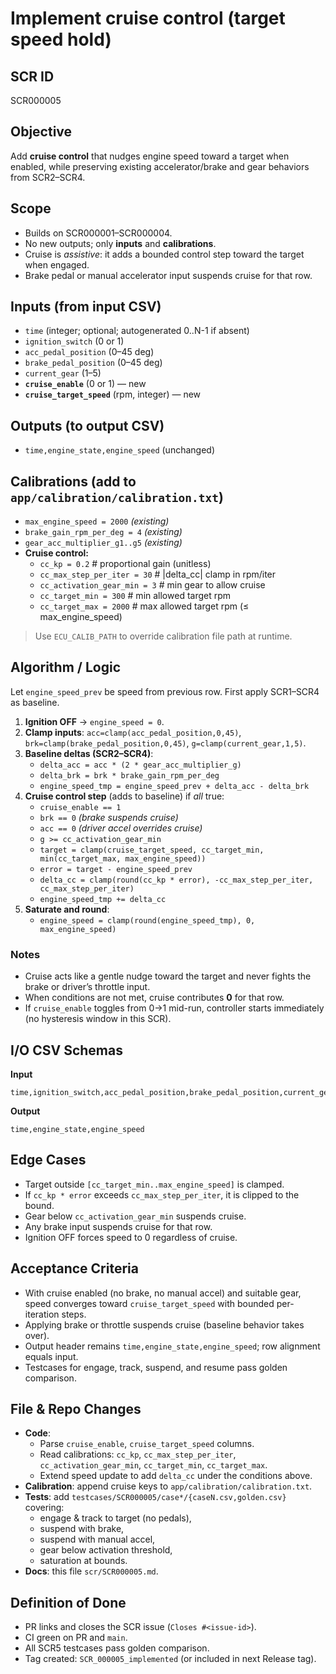 # Implement cruise control (target speed hold)

## SCR ID
SCR000005

## Objective
Add **cruise control** that nudges engine speed toward a target when enabled, while preserving
existing accelerator/brake and gear behaviors from SCR2–SCR4.

## Scope
- Builds on SCR000001–SCR000004.
- No new outputs; only **inputs** and **calibrations**.
- Cruise is *assistive*: it adds a bounded control step toward the target when engaged.
- Brake pedal or manual accelerator input suspends cruise for that row.

## Inputs (from input CSV)
- `time` (integer; optional; autogenerated 0..N-1 if absent)
- `ignition_switch` (0 or 1)
- `acc_pedal_position` (0–45 deg)
- `brake_pedal_position` (0–45 deg)
- `current_gear` (1–5)
- **`cruise_enable`** (0 or 1) — new
- **`cruise_target_speed`** (rpm, integer) — new

## Outputs (to output CSV)
- `time,engine_state,engine_speed` (unchanged)

## Calibrations (add to `app/calibration/calibration.txt`)
- `max_engine_speed = 2000` *(existing)*
- `brake_gain_rpm_per_deg = 4` *(existing)*
- `gear_acc_multiplier_g1..g5` *(existing)*
- **Cruise control:**
  - `cc_kp = 0.2`                # proportional gain (unitless)
  - `cc_max_step_per_iter = 30`  # |delta_cc| clamp in rpm/iter
  - `cc_activation_gear_min = 3` # min gear to allow cruise
  - `cc_target_min = 300`        # min allowed target rpm
  - `cc_target_max = 2000`       # max allowed target rpm (≤ max_engine_speed)

> Use `ECU_CALIB_PATH` to override calibration file path at runtime.

## Algorithm / Logic
Let `engine_speed_prev` be speed from previous row. First apply SCR1–SCR4 as baseline.

1. **Ignition OFF** → `engine_speed = 0`.
2. **Clamp inputs**: `acc=clamp(acc_pedal_position,0,45)`, `brk=clamp(brake_pedal_position,0,45)`, `g=clamp(current_gear,1,5)`.
3. **Baseline deltas (SCR2–SCR4)**:
   - `delta_acc = acc * (2 * gear_acc_multiplier_g)`
   - `delta_brk = brk * brake_gain_rpm_per_deg`
   - `engine_speed_tmp = engine_speed_prev + delta_acc - delta_brk`
4. **Cruise control step** (adds to baseline) if *all* true:
   - `cruise_enable == 1`
   - `brk == 0` *(brake suspends cruise)*
   - `acc == 0` *(driver accel overrides cruise)*
   - `g >= cc_activation_gear_min`
   - `target = clamp(cruise_target_speed, cc_target_min, min(cc_target_max, max_engine_speed))`
   - `error = target - engine_speed_prev`
   - `delta_cc = clamp(round(cc_kp * error), -cc_max_step_per_iter, cc_max_step_per_iter)`
   - `engine_speed_tmp += delta_cc`
5. **Saturate and round**:
   - `engine_speed = clamp(round(engine_speed_tmp), 0, max_engine_speed)`

### Notes
- Cruise acts like a gentle nudge toward the target and never fights the brake or driver’s throttle input.
- When conditions are not met, cruise contributes **0** for that row.
- If `cruise_enable` toggles from 0→1 mid-run, controller starts immediately (no hysteresis window in this SCR).

## I/O CSV Schemas
**Input**
```
time,ignition_switch,acc_pedal_position,brake_pedal_position,current_gear,cruise_enable,cruise_target_speed
```
**Output**
```
time,engine_state,engine_speed
```

## Edge Cases
- Target outside `[cc_target_min..max_engine_speed]` is clamped.
- If `cc_kp * error` exceeds `cc_max_step_per_iter`, it is clipped to the bound.
- Gear below `cc_activation_gear_min` suspends cruise.
- Any brake input suspends cruise for that row.
- Ignition OFF forces speed to 0 regardless of cruise.

## Acceptance Criteria
- With cruise enabled (no brake, no manual accel) and suitable gear, speed converges toward `cruise_target_speed` with bounded per-iteration steps.
- Applying brake or throttle suspends cruise (baseline behavior takes over).
- Output header remains `time,engine_state,engine_speed`; row alignment equals input.
- Testcases for engage, track, suspend, and resume pass golden comparison.

## File & Repo Changes
- **Code**:
  - Parse `cruise_enable`, `cruise_target_speed` columns.
  - Read calibrations: `cc_kp`, `cc_max_step_per_iter`, `cc_activation_gear_min`, `cc_target_min`, `cc_target_max`.
  - Extend speed update to add `delta_cc` under the conditions above.
- **Calibration**: append cruise keys to `app/calibration/calibration.txt`.
- **Tests**: add `testcases/SCR000005/case*/{caseN.csv,golden.csv}` covering:
  - engage & track to target (no pedals),
  - suspend with brake,
  - suspend with manual accel,
  - gear below activation threshold,
  - saturation at bounds.
- **Docs**: this file `scr/SCR000005.md`.

## Definition of Done
- PR links and closes the SCR issue (`Closes #<issue-id>`).
- CI green on PR and `main`.
- All SCR5 testcases pass golden comparison.
- Tag created: `SCR_000005_implemented` (or included in next Release tag).
